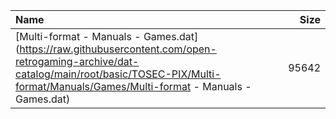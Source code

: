 |Name|Size|
|:---|---:|
|[Multi-format - Manuals - Games.dat](https://raw.githubusercontent.com/open-retrogaming-archive/dat-catalog/main/root/basic/TOSEC-PIX/Multi-format/Manuals/Games/Multi-format - Manuals - Games.dat)|95642|
